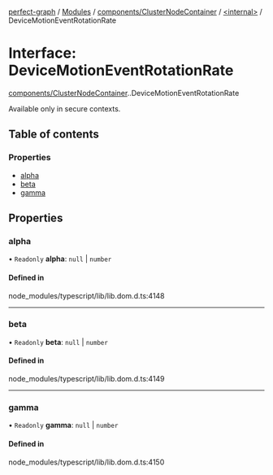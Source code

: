 [perfect-graph](../README.md) / [Modules](../modules.md) / [components/ClusterNodeContainer](../modules/components_ClusterNodeContainer.md) / [<internal\>](../modules/components_ClusterNodeContainer._internal_.md) / DeviceMotionEventRotationRate

# Interface: DeviceMotionEventRotationRate

[components/ClusterNodeContainer](../modules/components_ClusterNodeContainer.md).[<internal>](../modules/components_ClusterNodeContainer._internal_.md).DeviceMotionEventRotationRate

Available only in secure contexts.

## Table of contents

### Properties

- [alpha](components_ClusterNodeContainer._internal_.DeviceMotionEventRotationRate.md#alpha)
- [beta](components_ClusterNodeContainer._internal_.DeviceMotionEventRotationRate.md#beta)
- [gamma](components_ClusterNodeContainer._internal_.DeviceMotionEventRotationRate.md#gamma)

## Properties

### alpha

• `Readonly` **alpha**: ``null`` \| `number`

#### Defined in

node_modules/typescript/lib/lib.dom.d.ts:4148

___

### beta

• `Readonly` **beta**: ``null`` \| `number`

#### Defined in

node_modules/typescript/lib/lib.dom.d.ts:4149

___

### gamma

• `Readonly` **gamma**: ``null`` \| `number`

#### Defined in

node_modules/typescript/lib/lib.dom.d.ts:4150

